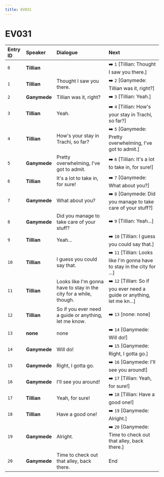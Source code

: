 ```yaml
---
title: EV031
---
```


# EV031


| Entry ID | Speaker | Dialogue | Next |
| :------- | :------ | :------- | :------------ |
| `0` | **Tillian** |  | ➡️ `1` \[Tillian: Thought I saw you there\.\] |
| `1` | **Tillian** | Thought I saw you there\. | ➡️ `2` \[Ganymede: Tillian was it, right?\] |
| `2` | **Ganymede** | Tillian was it, right? | ➡️ `3` \[Tillian: Yeah\.\] |
| `3` | **Tillian** | Yeah\. | ➡️ `4` \[Tillian: How's your stay in Trachi, so far?\] |
| `4` | **Tillian** | How's your stay in Trachi, so far? | ➡️ `5` \[Ganymede: Pretty overwhelming, I've got to admit\.\] |
| `5` | **Ganymede** | Pretty overwhelming, I've got to admit\. | ➡️ `6` \[Tillian: It's a lot to take in, for sure\!\] |
| `6` | **Tillian** | It's a lot to take in, for sure\! | ➡️ `7` \[Ganymede: What about you?\] |
| `7` | **Ganymede** | What about you? | ➡️ `8` \[Ganymede: Did you manage to take care of your stuff?\] |
| `8` | **Ganymede** | Did you manage to take care of your stuff? | ➡️ `9` \[Tillian: Yeah\.\.\.\] |
| `9` | **Tillian** | Yeah\.\.\. | ➡️ `10` \[Tillian: I guess you could say that\.\] |
| `10` | **Tillian** | I guess you could say that\. | ➡️ `11` \[Tillian: Looks like I'm gonna have to stay in the city for \.\.\.\] |
| `11` | **Tillian** | Looks like I'm gonna have to stay in the city for a while, though\. | ➡️ `12` \[Tillian: So if you ever need a guide or anything, let me kn\.\.\.\] |
| `12` | **Tillian** | So if you ever need a guide or anything, let me know\. | ➡️ `13` \[none: none\] |
| `13` | **none** | none | ➡️ `14` \[Ganymede: Will do\!\] |
| `14` | **Ganymede** | Will do\! | ➡️ `15` \[Ganymede: Right, I gotta go\.\] |
| `15` | **Ganymede** | Right, I gotta go\. | ➡️ `16` \[Ganymede: I'll see you around\!\] |
| `16` | **Ganymede** | I'll see you around\! | ➡️ `17` \[Tillian: Yeah, for sure\!\] |
| `17` | **Tillian** | Yeah, for sure\! | ➡️ `18` \[Tillian: Have a good one\!\] |
| `18` | **Tillian** | Have a good one\! | ➡️ `19` \[Ganymede: Alright\.\] |
| `19` | **Ganymede** | Alright\. | ➡️ `20` \[Ganymede: Time to check out that alley, back there\.\] |
| `20` | **Ganymede** | Time to check out that alley, back there\. | End |
